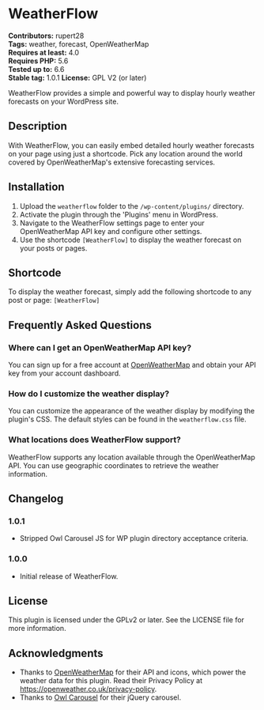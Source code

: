 # WeatherFlow

**Contributors:** rupert28  
**Tags:** weather, forecast, OpenWeatherMap  
**Requires at least:** 4.0  
**Requires PHP:** 5.6  
**Tested up to:** 6.6  
**Stable tag:** 1.0.1
**License:** GPL V2 (or later)  

WeatherFlow provides a simple and powerful way to display hourly weather forecasts on your WordPress site.

## Description

With WeatherFlow, you can easily embed detailed hourly weather forecasts on your page using just a shortcode. Pick any location around the world covered by OpenWeatherMap's extensive forecasting services.

## Installation

1. Upload the `weatherflow` folder to the `/wp-content/plugins/` directory.
2. Activate the plugin through the 'Plugins' menu in WordPress.
3. Navigate to the WeatherFlow settings page to enter your OpenWeatherMap API key and configure other settings.
4. Use the shortcode `[WeatherFlow]` to display the weather forecast on your posts or pages.

## Shortcode

To display the weather forecast, simply add the following shortcode to any post or page: `[WeatherFlow]`

## Frequently Asked Questions

### Where can I get an OpenWeatherMap API key?

You can sign up for a free account at [OpenWeatherMap](https://openweathermap.org/api) and obtain your API key from your account dashboard.

### How do I customize the weather display?

You can customize the appearance of the weather display by modifying the plugin's CSS. The default styles can be found in the `weatherflow.css` file.

### What locations does WeatherFlow support?

WeatherFlow supports any location available through the OpenWeatherMap API. You can use geographic coordinates to retrieve the weather information.

## Changelog
### 1.0.1
* Stripped Owl Carousel JS for WP plugin directory acceptance criteria.

### 1.0.0
* Initial release of WeatherFlow.

## License

This plugin is licensed under the GPLv2 or later. See the LICENSE file for more information.

## Acknowledgments

* Thanks to [OpenWeatherMap](https://openweathermap.org/) for their API and icons, which power the weather data for this plugin. Read their Privacy Policy at https://openweather.co.uk/privacy-policy.
* Thanks to [Owl Carousel](https://owlcarousel2.github.io/OwlCarousel2/) for their jQuery carousel.